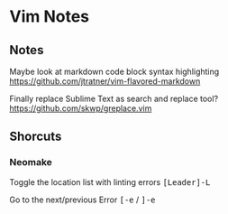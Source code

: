 Vim Notes
=========

## Notes

Maybe look at markdown code block syntax highlighting
https://github.com/jtratner/vim-flavored-markdown

Finally replace Sublime Text as search and replace tool?
https://github.com/skwp/greplace.vim

## Shorcuts

### Neomake

Toggle the location list with linting errors
<kbd>[Leader]-L</kbd>

Go to the next/previous Error
<kbd>[-e</kbd> / <kbd>]-e</kbd>
